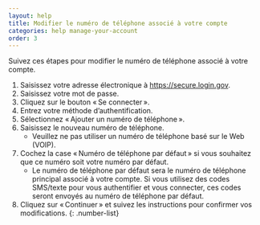 ```yaml
---
layout: help
title: Modifier le numéro de téléphone associé à votre compte
categories: help manage-your-account
order: 3
---
```


Suivez ces étapes pour modifier le numéro de téléphone associé à votre compte.

1. Saisissez votre adresse électronique à <https://secure.login.gov>.
1. Saisissez votre mot de passe.
1. Cliquez sur le bouton « Se connecter ».
1. Entrez votre méthode d’authentification.
1. Sélectionnez « Ajouter un numéro de téléphone ».
1. Saisissez le nouveau numéro de téléphone.
    * Veuillez ne pas utiliser un numéro de téléphone basé sur le Web (VOIP).
1. Cochez la case « Numéro de téléphone par défaut » si vous souhaitez que ce numéro soit votre numéro par défaut.
    * Le numéro de téléphone par défaut sera le numéro de téléphone principal associé à votre compte. Si vous utilisez des codes SMS/texte pour vous authentifier et vous connecter, ces codes seront envoyés au numéro de téléphone par défaut.
1. Cliquez sur « Continuer » et suivez les instructions pour confirmer vos modifications.
{: .number-list}
